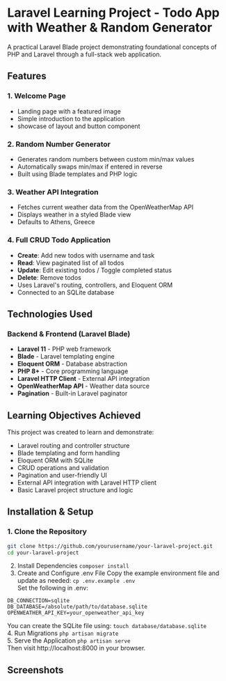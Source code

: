 # Laravel Learning Project - Todo App with Weather & Random Generator

A practical Laravel Blade project demonstrating foundational concepts of PHP and Laravel through a full-stack web application.

## Features

### 1. Welcome Page
- Landing page with a featured image
- Simple introduction to the application
- showcase of layout and button component

### 2. Random Number Generator
- Generates random numbers between custom min/max values
- Automatically swaps min/max if entered in reverse
- Built using Blade templates and PHP logic

### 3. Weather API Integration
- Fetches current weather data from the OpenWeatherMap API
- Displays weather in a styled Blade view
- Defaults to Athens, Greece

### 4. Full CRUD Todo Application
- **Create**: Add new todos with username and task
- **Read**: View paginated list of all todos
- **Update**: Edit existing todos / Toggle completed status
- **Delete**: Remove todos
- Uses Laravel's routing, controllers, and Eloquent ORM
- Connected to an SQLite database

## Technologies Used

### Backend & Frontend (Laravel Blade)
- **Laravel 11** - PHP web framework
- **Blade** - Laravel templating engine
- **Eloquent ORM** - Database abstraction
- **PHP 8+** - Core programming language
- **Laravel HTTP Client** - External API integration
- **OpenWeatherMap API** - Weather data source
- **Pagination** - Built-in Laravel paginator

## Learning Objectives Achieved

This project was created to learn and demonstrate:

- Laravel routing and controller structure
- Blade templating and form handling
- Eloquent ORM with SQLite
- CRUD operations and validation
- Pagination and user-friendly UI
- External API integration with Laravel HTTP client
- Basic Laravel project structure and logic

## Installation & Setup

### 1. Clone the Repository

```bash
git clone https://github.com/yourusername/your-laravel-project.git
cd your-laravel-project
```

2. Install Dependencies
`composer install`  
3. Create and Configure .env File
Copy the example environment file and update as needed:
`cp .env.example .env`  
Set the following in .env:  
```
DB_CONNECTION=sqlite
DB_DATABASE=/absolute/path/to/database.sqlite
OPENWEATHER_API_KEY=your_openweather_api_key
```
You can create the SQLite file using:
`touch database/database.sqlite`  
4. Run Migrations
`php artisan migrate`   
5. Serve the Application
`php artisan serve`  
Then visit http://localhost:8000 in your browser.

## Screenshots